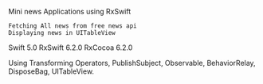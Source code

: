 

Mini news Applications using RxSwift

    Fetching All news from free news api
    Displaying news in UITableView

Swift 5.0 RxSwift 6.2.0 RxCocoa 6.2.0

Using Transforming Operators, PublishSubject, Observable, BehaviorRelay, DisposeBag, UITableView.
